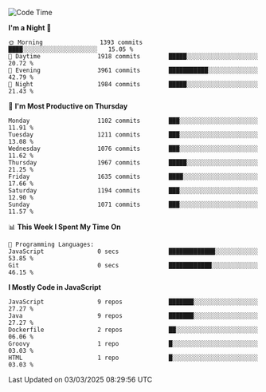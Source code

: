 <!--START_SECTION:waka-->
![Code Time](http://img.shields.io/badge/Code%20Time-1%2C340%20hrs%2053%20mins-blue)

**I'm a Night 🦉** 

```text
🌞 Morning                1393 commits        ████░░░░░░░░░░░░░░░░░░░░░   15.05 % 
🌆 Daytime                1918 commits        █████░░░░░░░░░░░░░░░░░░░░   20.72 % 
🌃 Evening                3961 commits        ███████████░░░░░░░░░░░░░░   42.79 % 
🌙 Night                  1984 commits        █████░░░░░░░░░░░░░░░░░░░░   21.43 % 
```
📅 **I'm Most Productive on Thursday** 

```text
Monday                   1102 commits        ███░░░░░░░░░░░░░░░░░░░░░░   11.91 % 
Tuesday                  1211 commits        ███░░░░░░░░░░░░░░░░░░░░░░   13.08 % 
Wednesday                1076 commits        ███░░░░░░░░░░░░░░░░░░░░░░   11.62 % 
Thursday                 1967 commits        █████░░░░░░░░░░░░░░░░░░░░   21.25 % 
Friday                   1635 commits        ████░░░░░░░░░░░░░░░░░░░░░   17.66 % 
Saturday                 1194 commits        ███░░░░░░░░░░░░░░░░░░░░░░   12.90 % 
Sunday                   1071 commits        ███░░░░░░░░░░░░░░░░░░░░░░   11.57 % 
```


📊 **This Week I Spent My Time On** 

```text
💬 Programming Languages: 
JavaScript               0 secs              █████████████░░░░░░░░░░░░   53.85 % 
Git                      0 secs              ████████████░░░░░░░░░░░░░   46.15 % 
```

**I Mostly Code in JavaScript** 

```text
JavaScript               9 repos             ███████░░░░░░░░░░░░░░░░░░   27.27 % 
Java                     9 repos             ███████░░░░░░░░░░░░░░░░░░   27.27 % 
Dockerfile               2 repos             ██░░░░░░░░░░░░░░░░░░░░░░░   06.06 % 
Groovy                   1 repo              █░░░░░░░░░░░░░░░░░░░░░░░░   03.03 % 
HTML                     1 repo              █░░░░░░░░░░░░░░░░░░░░░░░░   03.03 % 
```




 Last Updated on 03/03/2025 08:29:56 UTC
<!--END_SECTION:waka-->
